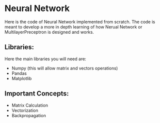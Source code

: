 # Neural Network
Here is the code of Neural Network implemented from scratch. The code is meant to develop a more in depth learning of how Nerual Network or MultilayerPreceptron is designed and  works.

## Libraries:
Here the main libraries you will need are:
  * Numpy (this will allow matrix and vectors operations)
  * Pandas
  * Matplotlib
## Important Concepts:
  * Matrix Calculation
  * Vectorization
  * Backpropagation

